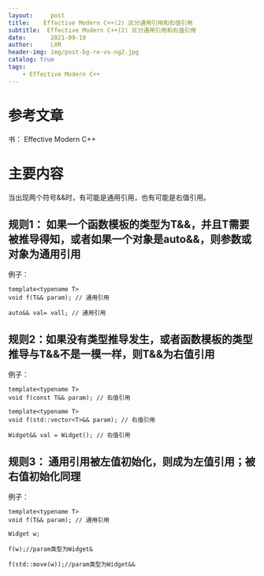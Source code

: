 ```yaml
---
layout:     post
title:    Effective Modern C++(2) 区分通用引用和右值引用 
subtitle:  Effective Modern C++(2) 区分通用引用和右值引用
date:       2021-09-19
author:     LXR
header-img: img/post-bg-re-vs-ng2.jpg
catalog: true
tags:
    - Effective Modern C++
---
```


# 参考文章
书： Effective Modern C++

# 主要内容
当出现两个符号&&时，有可能是通用引用，也有可能是右值引用。


## 规则1： 如果一个函数模板的类型为T&&，并且T需要被推导得知，或者如果一个对象是auto&&，则参数或对象为通用引用
例子：
```
template<typename T>
void f(T&& param); // 通用引用

auto&& val= vall; // 通用引用
```

## 规则2：如果没有类型推导发生，或者函数模板的类型推导与T&&不是一模一样，则T&&为右值引用
例子：
```
template<typename T>
void f(const T&& param); // 右值引用

template<typename T>
void f(std::vector<T>&& param); // 右值引用

Widget&& val = Widget(); // 右值引用
```
## 规则3： 通用引用被左值初始化，则成为左值引用；被右值初始化同理
例子：
```
template<typename T>
void f(T&& param); // 通用引用

Widget w;

f(w);//param类型为Widget&

f(std::move(w));//param类型为Widget&&
```




